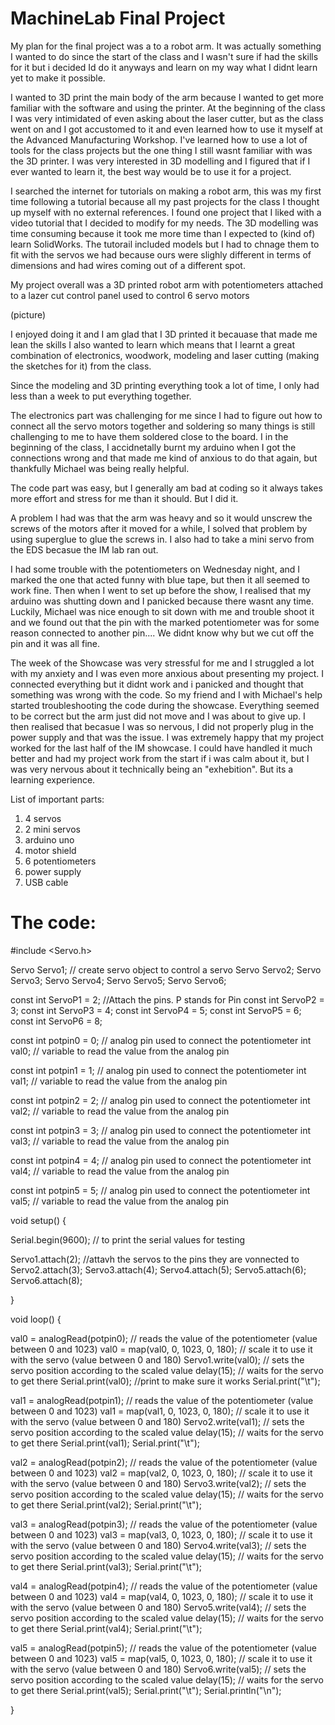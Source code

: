 # MachineLab Final Project

My plan for the final project was a to a robot arm. It was actually something I wanted to do since the start of the class and I wasn't sure if had the skills for it but i decided Id do it anyways and learn on my way what I didnt learn yet to make it possible. 

I wanted to 3D print the main body of the arm because I wanted to get more familiar with the software and using the printer. At the beginning of the class I was very intimidated of even asking about the laser cutter, but as the class went on and I got accustomed to it and even learned how to use it myself at the Advanced Manufacturing Workshop. I've learned how to use a lot of tools for the class projects but the one thing I still wasnt familiar with was the 3D printer. I was very interested in 3D modelling and I figured that if I ever wanted to learn it, the best way would be to use it for a project. 

I searched the internet for tutorials on making a robot arm, this was my first time following a tutorial because all my past projects for the class I thought up myself with no external references. I found one project that I liked with a video tutorial that I decided to modify for my needs. The 3D modelling was time consuming because it took me more time than I expected to (kind of) learn SolidWorks. The tutorail included models but I had to chnage them to fit with the servos we had because ours were slighly different in terms of dimensions and had wires coming out of a different spot. 

My project overall was a 3D printed robot arm with potentiometers attached to a lazer cut control panel used to control 6 servo motors

(picture) 

I enjoyed doing it and I am glad that I 3D printed it becauase that made me lean the skills I also wanted to learn which means that I learnt a great combination of electronics, woodwork, modeling and laser cutting (making the sketches for it) from the class. 

Since the modeling and 3D printing everything took a lot of time, I only had less than a week to put everything together.

The electronics part was challenging for me since I had to figure out how to connect all the servo motors together and soldering so many things is still challenging to me to have them soldered close to the board. I in the beginning of the class, I accidnetally burnt my arduino when I got the connections wrong and that made me kind of anxious to do that again, but thankfully Michael was being really helpful. 

The code part was easy, but I generally am bad at coding so it always takes more effort and stress for me than it should. But I did it. 

A problem I had was that the arm was heavy and so it would unscrew the screws of the motors after it moved for a while, I solved that problem by using superglue to glue the screws in. I also had to take a mini servo from the EDS becasue the IM lab ran out. 

I had some trouble with the potentiometers on Wednesday night, and I marked the one that acted funny with blue tape, but then it all seemed to work fine. Then when I went to set up before the show, I realised that my arduino was shutting down and I panicked because there wasnt any time. Luckily, Michael was nice enough to sit down with me and trouble shoot it and we found out that the pin with the marked potentiometer was for some reason connected to another pin.... We didnt know why but we cut off the pin and it was all fine. 

The week of the Showcase was very stressful for me and I struggled a lot with my anxiety and I was even more anxious about presenting my project. I connected everything but it didnt work and i panicked and thought that something was wrong with the code. So my friend and I with Michael's help started troubleshooting the code during the showcase. Everything seemed to be correct but the arm just did not move and I was about to give up. I then realised that becasue I was so nervous, I did not properly plug in the power supply and that was the issue. I was extremely happy that my project worked for the last half of the IM showcase. I could have handled it much better and had my project work from the start if i was calm about it, but I was very nervous about it technically being an "exhebition". But its a learning experience. 


List of important parts:

1. 4 servos
2. 2 mini servos
3. arduino uno 
4. motor shield
5. 6 potentiometers
6. power supply
7. USB cable 



# The code:



#include <Servo.h>



Servo Servo1;  // create servo object to control a servo
Servo Servo2;
Servo Servo3;
Servo Servo4;
Servo Servo5;
Servo Servo6;

const int ServoP1 = 2;  //Attach the pins. P stands for Pin 
const int ServoP2 = 3;
const int ServoP3 = 4;
const int ServoP4 = 5;
const int ServoP5 = 6;
const int ServoP6 = 8;

const int potpin0 = 0;  // analog pin used to connect the potentiometer
int val0;    // variable to read the value from the analog pin
 
const int potpin1 = 1;  // analog pin used to connect the potentiometer
int val1;    // variable to read the value from the analog pin

const int potpin2 = 2;  // analog pin used to connect the potentiometer
int val2;    // variable to read the value from the analog pin

const int potpin3 = 3;  // analog pin used to connect the potentiometer
int val3;    // variable to read the value from the analog pin

const int potpin4 = 4;  // analog pin used to connect the potentiometer
int val4;    // variable to read the value from the analog pin

const int potpin5 = 5;  // analog pin used to connect the potentiometer
int val5;    // variable to read the value from the analog pin


void setup() {
   

  Serial.begin(9600); // to print the serial values for testing 

  Servo1.attach(2);  //attavh the servos to the pins they are vonnected to
  Servo2.attach(3);
  Servo3.attach(4);
  Servo4.attach(5);
  Servo5.attach(6);
  Servo6.attach(8);
  

}

void loop() {
 
  val0 = analogRead(potpin0);            // reads the value of the potentiometer (value between 0 and 1023)
  val0 = map(val0, 0, 1023, 0, 180);     // scale it to use it with the servo (value between 0 and 180)
  Servo1.write(val0);                  // sets the servo position according to the scaled value
  delay(15);                           // waits for the servo to get there
  Serial.print(val0);                  //print to make sure it works
  Serial.print("\t");

  val1 = analogRead(potpin1);            // reads the value of the potentiometer (value between 0 and 1023)
  val1 = map(val1, 0, 1023, 0, 180);     // scale it to use it with the servo (value between 0 and 180)
  Servo2.write(val1);                  // sets the servo position according to the scaled value
  delay(15);                           // waits for the servo to get there
  Serial.print(val1);
  Serial.print("\t");
  
  val2 = analogRead(potpin2);            // reads the value of the potentiometer (value between 0 and 1023)
  val2 = map(val2, 0, 1023, 0, 180);     // scale it to use it with the servo (value between 0 and 180)
  Servo3.write(val2);                  // sets the servo position according to the scaled value
  delay(15);                           // waits for the servo to get there
  Serial.print(val2);
  Serial.print("\t");

  val3 = analogRead(potpin3);            // reads the value of the potentiometer (value between 0 and 1023)
  val3 = map(val3, 0, 1023, 0, 180);     // scale it to use it with the servo (value between 0 and 180)
  Servo4.write(val3);                  // sets the servo position according to the scaled value
  delay(15);                           // waits for the servo to get there
  Serial.print(val3);
  Serial.print("\t");
  
  val4 = analogRead(potpin4);            // reads the value of the potentiometer (value between 0 and 1023)
  val4 = map(val4, 0, 1023, 0, 180);     // scale it to use it with the servo (value between 0 and 180)
  Servo5.write(val4);                  // sets the servo position according to the scaled value
  delay(15);                           // waits for the servo to get there
  Serial.print(val4);
  Serial.print("\t");
  
  val5 = analogRead(potpin5);            // reads the value of the potentiometer (value between 0 and 1023)
  val5 = map(val5, 0, 1023, 0, 180);     // scale it to use it with the servo (value between 0 and 180)
  Servo6.write(val5);                  // sets the servo position according to the scaled value
  delay(15);                           // waits for the servo to get there
  Serial.print(val5);
  Serial.print("\t");
  Serial.println("\n");

}
